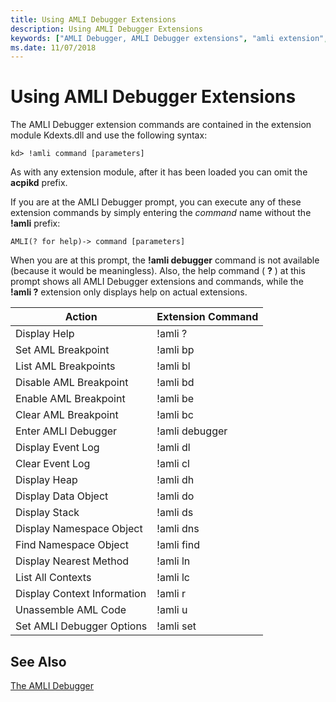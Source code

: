 ```yaml
---
title: Using AMLI Debugger Extensions
description: Using AMLI Debugger Extensions
keywords: ["AMLI Debugger, AMLI Debugger extensions", "amli extension", "acpikd.amli extension"]
ms.date: 11/07/2018
---
```


# Using AMLI Debugger Extensions

The AMLI Debugger extension commands are contained in the extension module Kdexts.dll and use the following syntax:

```dbgcmd
kd> !amli command [parameters] 
```

As with any extension module, after it has been loaded you can omit the **acpikd** prefix.

If you are at the AMLI Debugger prompt, you can execute any of these extension commands by simply entering the *command* name without the **!amli** prefix:

```dbgcmd
AMLI(? for help)-> command [parameters] 
```

When you are at this prompt, the **!amli debugger** command is not available (because it would be meaningless). Also, the help command ( **?** ) at this prompt shows all AMLI Debugger extensions and commands, while the **!amli ?** extension only displays help on actual extensions.

| Action                      | Extension Command |
|-----------------------------|-------------------|
| Display Help                | !amli ?           |
| Set AML Breakpoint          | !amli bp          |
| List AML Breakpoints        | !amli bl          |
| Disable AML Breakpoint      | !amli bd          |
| Enable AML Breakpoint       | !amli be          |
| Clear AML Breakpoint        | !amli bc          |
| Enter AMLI Debugger         | !amli debugger    |
| Display Event Log           | !amli dl          |
| Clear Event Log             | !amli cl          |
| Display Heap                | !amli dh          |
| Display Data Object         | !amli do          |
| Display Stack               | !amli ds          |
| Display Namespace Object    | !amli dns         |
| Find Namespace Object       | !amli find        |
| Display Nearest Method      | !amli ln          |
| List All Contexts           | !amli lc          |
| Display Context Information | !amli r           |
| Unassemble AML Code         | !amli u           |
| Set AMLI Debugger Options   | !amli set         |

## See Also

[The AMLI Debugger](the-amli-debugger.md)
